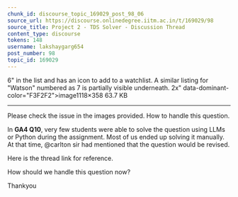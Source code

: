 ```yaml
---
chunk_id: discourse_topic_169029_post_98_06
source_url: https://discourse.onlinedegree.iitm.ac.in/t/169029/98
source_title: Project 2 - TDS Solver - Discussion Thread
content_type: discourse
tokens: 148
username: lakshaygarg654
post_number: 98
topic_id: 169029
---
```


6" in the list and has an icon to add to a watchlist. A similar listing for "Watson" numbered as 7 is partially visible underneath. 2x" data-dominant-color="F3F2F2">image1118×358 63.7 KB

---

Please check the issue in the images provided. How to handle this question.

In **GA4 Q10**, very few students were able to solve the question using LLMs or Python during the assignment. Most of us ended up solving it manually. At that time, @carlton sir had mentioned that the question would be revised.

Here is the thread link for reference.

How should we handle this question now?

Thankyou
